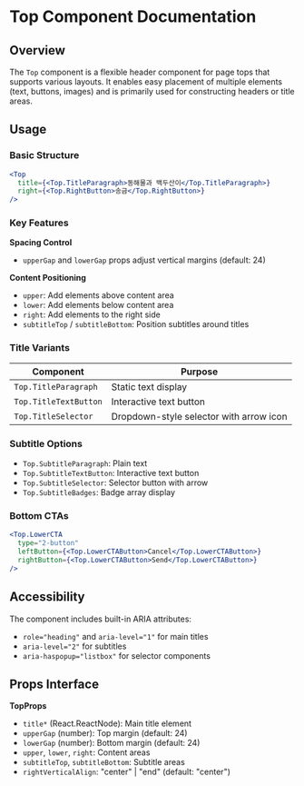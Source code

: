 # Top Component Documentation

## Overview

The `Top` component is a flexible header component for page tops that supports various layouts. It enables easy placement of multiple elements (text, buttons, images) and is primarily used for constructing headers or title areas.

## Usage

### Basic Structure

```jsx
<Top
  title={<Top.TitleParagraph>동해물과 백두산이</Top.TitleParagraph>}
  right={<Top.RightButton>송금</Top.RightButton>}
/>
```

### Key Features

**Spacing Control**
- `upperGap` and `lowerGap` props adjust vertical margins (default: 24)

**Content Positioning**
- `upper`: Add elements above content area
- `lower`: Add elements below content area
- `right`: Add elements to the right side
- `subtitleTop` / `subtitleBottom`: Position subtitles around titles

### Title Variants

| Component | Purpose |
|-----------|---------|
| `Top.TitleParagraph` | Static text display |
| `Top.TitleTextButton` | Interactive text button |
| `Top.TitleSelector` | Dropdown-style selector with arrow icon |

### Subtitle Options

- `Top.SubtitleParagraph`: Plain text
- `Top.SubtitleTextButton`: Interactive text button
- `Top.SubtitleSelector`: Selector button with arrow
- `Top.SubtitleBadges`: Badge array display

### Bottom CTAs

```jsx
<Top.LowerCTA
  type="2-button"
  leftButton={<Top.LowerCTAButton>Cancel</Top.LowerCTAButton>}
  rightButton={<Top.LowerCTAButton>Send</Top.LowerCTAButton>}
/>
```

## Accessibility

The component includes built-in ARIA attributes:
- `role="heading"` and `aria-level="1"` for main titles
- `aria-level="2"` for subtitles
- `aria-haspopup="listbox"` for selector components

## Props Interface

**TopProps**
- `title*` (React.ReactNode): Main title element
- `upperGap` (number): Top margin (default: 24)
- `lowerGap` (number): Bottom margin (default: 24)
- `upper`, `lower`, `right`: Content areas
- `subtitleTop`, `subtitleBottom`: Subtitle areas
- `rightVerticalAlign`: "center" | "end" (default: "center")
